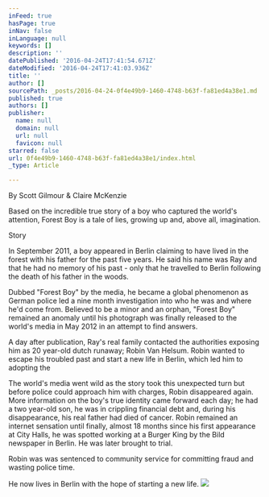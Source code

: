 ```yaml
---
inFeed: true
hasPage: true
inNav: false
inLanguage: null
keywords: []
description: ''
datePublished: '2016-04-24T17:41:54.671Z'
dateModified: '2016-04-24T17:41:03.936Z'
title: ''
author: []
sourcePath: _posts/2016-04-24-0f4e49b9-1460-4748-b63f-fa81ed4a38e1.md
published: true
authors: []
publisher:
  name: null
  domain: null
  url: null
  favicon: null
starred: false
url: 0f4e49b9-1460-4748-b63f-fa81ed4a38e1/index.html
_type: Article

---
```

By Scott Gilmour & Claire McKenzie 

Based on the incredible true story of a boy who captured the world's attention, Forest Boy is a tale of lies, growing up and, above all, imagination. 

Story 

In September 2011, a boy appeared in Berlin claiming to have lived in the forest with his father for the past five years. He said his name was Ray and that he had no memory of his past - only that he travelled to Berlin following the death of his father in the woods. 

Dubbed "Forest Boy" by the media, he became a global phenomenon as German police led a nine month investigation into who he was and where he'd come from. Believed to be a minor and an orphan, "Forest Boy" remained an anomaly until his photograph was finally released to the world's media in May 2012 in an attempt to find answers. 

A day after publication, Ray's real family contacted the authorities exposing him as 20 year-old dutch runaway; Robin Van Helsum. Robin wanted to escape his troubled past and start a new life in Berlin, which led him to adopting the 

The world's media went wild as the story took this unexpected turn but before police could approach him with charges, Robin disappeared again. More information on the boy's true identity came forward each day; he had a two year-old son, he was in crippling financial debt and, during his disappearance, his real father had died of cancer. Robin remained an internet sensation until finally, almost 18 months since his first appearance at City Halls, he was spotted working at a Burger King by the Bild newspaper in Berlin. He was later brought to trial.

Robin was was sentenced to community service for committing fraud and wasting police time.

He now lives in Berlin with the hope of starting a new life.
![](https://the-grid-user-content.s3-us-west-2.amazonaws.com/18960a39-c8df-43d3-977a-721548ebd681.jpg)